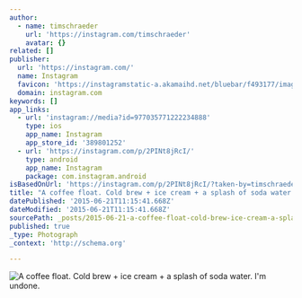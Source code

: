 ```yaml
---
author:
  - name: timschraeder
    url: 'https://instagram.com/timschraeder'
    avatar: {}
related: []
publisher:
  url: 'https://instagram.com/'
  name: Instagram
  favicon: 'https://instagramstatic-a.akamaihd.net/bluebar/f493177/images/ico/favicon.ico'
  domain: instagram.com
keywords: []
app_links:
  - url: 'instagram://media?id=977035771222234888'
    type: ios
    app_name: Instagram
    app_store_id: '389801252'
  - url: 'https://instagram.com/p/2PINt8jRcI/'
    type: android
    app_name: Instagram
    package: com.instagram.android
isBasedOnUrl: 'https://instagram.com/p/2PINt8jRcI/?taken-by=timschraeder'
title: "A coffee float. Cold brew + ice cream + a splash of soda water. I'm undone."
datePublished: '2015-06-21T11:15:41.668Z'
dateModified: '2015-06-21T11:15:41.668Z'
sourcePath: _posts/2015-06-21-a-coffee-float-cold-brew-ice-cream-a-splash-of-soda-wat.md
published: true
_type: Photograph
_context: 'http://schema.org'

---
```

![A coffee float&period; Cold brew &plus; ice cream &plus; a splash of soda water&period; I'm undone&period;](https://igcdn-photos-b-a.akamaihd.net/hphotos-ak-xpt1/t51.2885-15/11201678_957209207644681_1323772911_n.jpg)